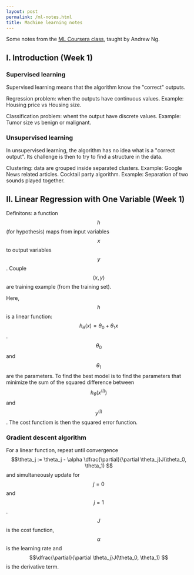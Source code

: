 ```yaml
---
layout: post
permalink: /ml-notes.html
title: Machine learning notes
---
```


Some notes from the [ML Coursera class](https://www.coursera.org/course/ml), taught by Andrew Ng.

## I. Introduction (Week 1)

### Supervised learning

Supervised learning means that the algorithm know the "correct" outputs.

Regression problem: when the outputs have continuous values. Example: Housing price vs Housing size.

Classification problem: whent the output have discrete values. Example: Tumor size vs benign or malignant.

### Unsupervised learning

In unsupervised learning, the algorithm has no idea what is a "correct output". Its challenge is then to try to find a structure in the data.

Clustering: data are grouped inside separated clusters. Example: Google News related articles.
Cocktail party algorithm. Example: Separation of two sounds played together.

## II. Linear Regression with One Variable (Week 1)

Definitons: a function $$h$$ (for hypothesis) maps from input variables $$x$$ to output variables $$y$$. Couple $$(x, y)$$ are training example (from the training set).

Here, $$h$$ is a linear function: $$h_\theta (x) = \theta_0 + \theta_1 x$$. $$\theta_0$$ and $$\theta_1$$ are the parameters. To find the best model is to find the parameters that minimize the sum of the squared difference between $$h_\theta (x^{(i)})$$ and $$y^{(i)}$$. The cost functiom is then the squared error function.

### Gradient descent algorithm

For a linear function, repeat until convergence $$\theta_j := \theta_j - \alpha \dfrac{\partial}{\partial \theta_j}J(\theta_0, \theta_1) $$ and simultaneously update for $$j=0$$ and $$j=1$$. $$J$$ is the cost function, $$\alpha$$ is the learning rate and $$\dfrac{\partial}{\partial \theta_j}J(\theta_0, \theta_1) $$ is the derivative term.
